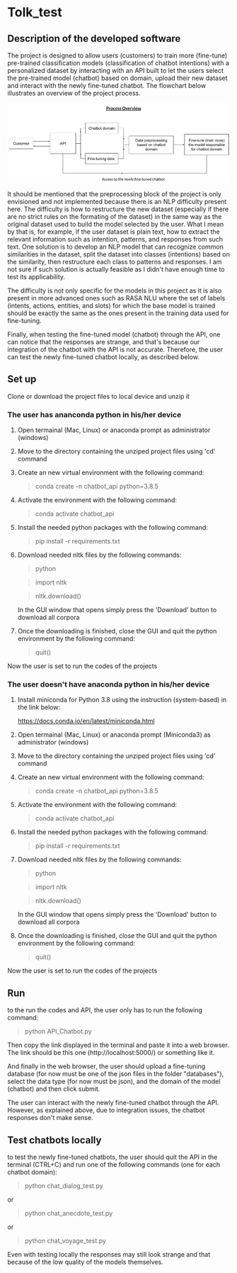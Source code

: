 # Tolk_test

## Description of the developed software

The project is designed to allow users (customers) to train more (fine-tune) pre-trained classification models (classification of chatbot intentions) with a personalized dataset by interacting with an API built to let the users select the pre-trained model (chatbot) based on domain, upload their new dataset and interact with the newly fine-tuned chatbot. The flowchart below illustrates an overview of the project process.   

![flowchart](https://github.com/ianastafeva/Tolk_test/blob/8f6ee04043d5e35d373d4cde858b9a8efde844f3/Chatbot_API_flowchart.png?raw=true)

It should be mentioned that the preprocessing block of the project is only envisioned and not implemented because there is an NLP difficulty present here. The difficulty is how to restructure the new dataset (especially if there are no strict rules on the formating of the dataset) in the same way as the original dataset used to build the model selected by the user. What I mean by that is, for example, if the user dataset is plain text, how to extract the relevant information such as intention, patterns, and responses from such text. One solution is to develop an NLP model that can recognize common similarities in the dataset, split the dataset into classes (intentions) based on the similarity, then restructure each class to patterns and responses. I am not sure if such solution is actually feasible as I didn't have enough time to test its applicability. 

The difficulty is not only specific for the models in this project as it is also present in more advanced ones such as RASA NLU where the set of labels (intents, actions, entities, and slots) for which the base model is trained should be exactly the same as the ones present in the training data used for fine-tuning.

Finally, when testing the fine-tuned model (chatbot) through the API, one can notice that the responses are strange, and that's because our integration of the chatbot with the API is not accurate. Therefore, the user can test the newly fine-tuned chatbot locally, as described below.


## Set up
Clone or download the project files to local device and unzip it

### The user has ananconda python in his/her device
1) Open termainal (Mac, Linux) or anaconda prompt as administrator (windows)

2) Move to the directory containing the unziped project files using 'cd' command

3) Create an new virtual environment with the following command:

   >conda create -n chatbot_api python=3.8.5

4) Activate the environment with the following command:

   >conda activate chatbot_api

5) Install the needed python packages with the following command:

   >pip install -r requirements.txt

6) Download needed nltk files by the following commands:
   >python
   
   >import nltk 
   
   >nltk.download()
 
   In the GUI window that opens simply press the 'Download' button to download all corpora
   
7) Once the downloading is finished, close the GUI and quit the python environment by the following command:
   >quit() 

Now the user is set to run the codes of the projects

### The user doesn't have anaconda python in his/her device
1) Install miniconda for Python 3.8 using the instruction (system-based) in the link below:

   https://docs.conda.io/en/latest/miniconda.html

2) Open termainal (Mac, Linux) or anaconda prompt (Miniconda3) as administrator (windows)

3) Move to the directory containing the unziped project files using 'cd' command

4) Create an new virtual environment with the following command:

   >conda create -n chatbot_api python=3.8.5

5) Activate the environment with the following command:

   >conda activate chatbot_api

6) Install the needed python packages with the following command:

   >pip install -r requirements.txt

7) Download needed nltk files by the following commands:
   >python
   
   >import nltk 
   
   >nltk.download()
 
   In the GUI window that opens simply press the 'Download' button to download all corpora
   
8) Once the downloading is finished, close the GUI and quit the python environment by the following command:
   >quit()

Now the user is set to run the codes of the projects

## Run
to the run the codes and API, the user only has to run the following command:
>python API_Chatbot.py

Then copy the link displayed in the terminal and paste it into a web browser. The link should be this one (http://localhost:5000/) or something like it.

And finally in the web browser, the user should upload a fine-tuning database (for now must be one of the json files in the folder "databases"), select the data type (for now must be json), and the domain of the model (chatbot) and then click submit. 

The user can interact with the newly fine-tuned chatbot through the API. However, as explained above, due to integration issues, the chatbot responses don't make sense.

## Test chatbots locally
to test the newly fine-tuned chatbots, the user should quit the API in the terminal (CTRL+C) and run one of the following commands (one for each chatbot domain):
>python chat_dialog_test.py

or 
>python chat_anecdote_test.py

or
>python chat_voyage_test.py

Even with testing locally the responses may still look strange and that because of the low quality of the models themselves. 
